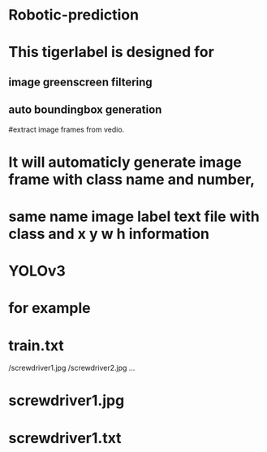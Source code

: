 # Robotic-prediction

# This tigerlabel is designed for 
## image greenscreen filtering
## auto boundingbox generation
#extract image frames from vedio.

# It will automaticly generate image frame with class name and number, 
# same name image label text file with class and x y w h information
# YOLOv3 
# for example
# train.txt
  <path to image>/screwdriver1.jpg
  <path to image>/screwdriver2.jpg
  ...
# screwdriver1.jpg
# screwdriver1.txt
  <class> <x> <y> <w> <h>
  
